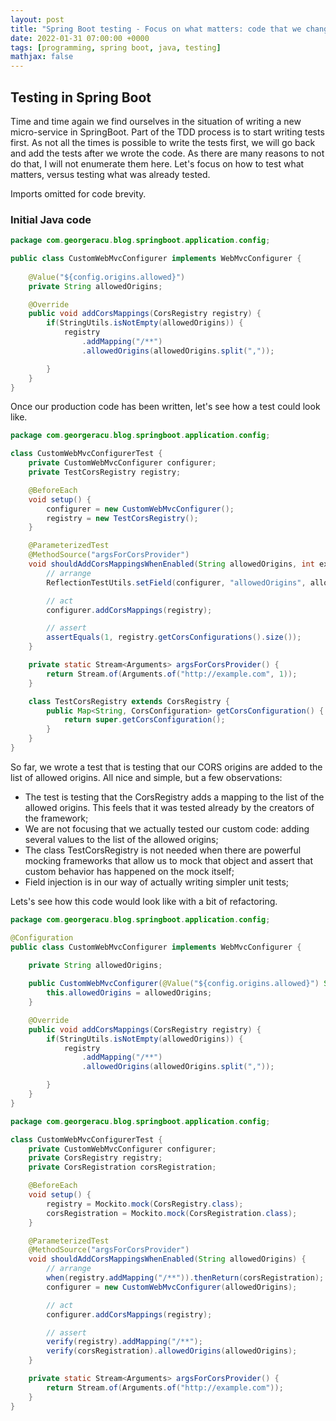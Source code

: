 ```yaml
---
layout: post
title: "Spring Boot testing - Focus on what matters: code that we changed"
date: 2022-01-31 07:00:00 +0000
tags: [programming, spring boot, java, testing]
mathjax: false
---
```


## Testing in Spring Boot

Time and time again we find ourselves in the situation of writing a new micro-service in SpringBoot. Part of the TDD process is to start writing tests first. As not all the times is possible to write the tests first, we will go back and add the tests after we wrote the code. As there are many reasons to not do that, I will not enumerate them here. Let's focus on how to test what matters, versus testing what was already tested.

Imports omitted for code brevity.

### Initial Java code

```java
package com.georgeracu.blog.springboot.application.config;

public class CustomWebMvcConfigurer implements WebMvcConfigurer {
    
    @Value("${config.origins.allowed}")
    private String allowedOrigins;

    @Override
    public void addCorsMappings(CorsRegistry registry) {
        if(StringUtils.isNotEmpty(allowedOrigins)) {
            registry
                .addMapping("/**")
                .allowedOrigins(allowedOrigins.split(","));

        }
    }
}
```

Once our production code has been written, let's see how a test could look like.

```java
package com.georgeracu.blog.springboot.application.config;

class CustomWebMvcConfigurerTest {
    private CustomWebMvcConfigurer configurer;
    private TestCorsRegistry registry;

    @BeforeEach
    void setup() {
        configurer = new CustomWebMvcConfigurer();
        registry = new TestCorsRegistry();
    }

    @ParameterizedTest
    @MethodSource("argsForCorsProvider")
    void shouldAddCorsMappingsWhenEnabled(String allowedOrigins, int expectedSize) {
        // arrange
        ReflectionTestUtils.setField(configurer, "allowedOrigins", allowedOrigins);

        // act
        configurer.addCorsMappings(registry);

        // assert
        assertEquals(1, registry.getCorsConfigurations().size());
    }

    private static Stream<Arguments> argsForCorsProvider() {
        return Stream.of(Arguments.of("http://example.com", 1));
    }

    class TestCorsRegistry extends CorsRegistry {
        public Map<String, CorsConfiguration> getCorsConfiguration() {
            return super.getCorsConfiguration();
        }
    }
}
```

So far, we wrote a test that is testing that our CORS origins are added to the list of allowed origins. All nice and simple, but a few observations:

* The test is testing that the CorsRegistry adds a mapping to the list of the allowed origins. This feels that it was tested already by the creators of the framework;
* We are not focusing that we actually tested our custom code: adding several values to the list of the allowed origins;
* The class TestCorsRegistry is not needed when there are powerful mocking frameworks that allow us to mock that object and assert that custom behavior has happened on the mock itself;
* Field injection is in our way of actually writing simpler unit tests;

Lets's see how this code would look like with a bit of refactoring.

```java
package com.georgeracu.blog.springboot.application.config;

@Configuration
public class CustomWebMvcConfigurer implements WebMvcConfigurer {
    
    private String allowedOrigins;

    public CustomWebMvcConfigurer(@Value("${config.origins.allowed}") String allowedOrigins) {
        this.allowedOrigins = allowedOrigins;
    }

    @Override
    public void addCorsMappings(CorsRegistry registry) {
        if(StringUtils.isNotEmpty(allowedOrigins)) {
            registry
                .addMapping("/**")
                .allowedOrigins(allowedOrigins.split(","));

        }
    }
}
```

```java
package com.georgeracu.blog.springboot.application.config;

class CustomWebMvcConfigurerTest {
    private CustomWebMvcConfigurer configurer;
    private CorsRegistry registry;
    private CorsRegistration corsRegistration;

    @BeforeEach
    void setup() {
        registry = Mockito.mock(CorsRegistry.class);
        corsRegistration = Mockito.mock(CorsRegistration.class);
    }

    @ParameterizedTest
    @MethodSource("argsForCorsProvider")
    void shouldAddCorsMappingsWhenEnabled(String allowedOrigins) {
        // arrange
        when(registry.addMapping("/**")).thenReturn(corsRegistration);
        configurer = new CustomWebMvcConfigurer(allowedOrigins);

        // act
        configurer.addCorsMappings(registry);

        // assert
        verify(registry).addMapping("/**");
        verify(corsRegistration).allowedOrigins(allowedOrigins);
    }

    private static Stream<Arguments> argsForCorsProvider() {
        return Stream.of(Arguments.of("http://example.com"));
    }
}
```
